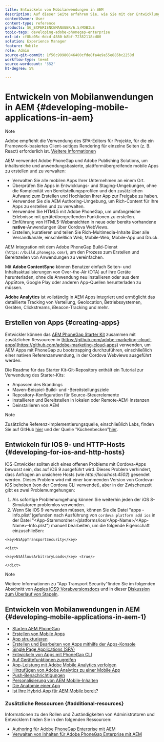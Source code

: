 ```yaml
---
title: Entwickeln von Mobilanwendungen in AEM
description: Auf dieser Seite erfahren Sie, wie Sie mit der Entwicklung von Mobile Apps in AEM mit Adobe PhoneGap Enterprise beginnen.
contentOwner: User
content-type: reference
products: SG_EXPERIENCEMANAGER/6.5/MOBILE
topic-tags: developing-adobe-phonegap-enterprise
exl-id: cf8ba05c-6dcd-4880-b8bf-72382118cd80
solution: Experience Manager
feature: Mobile
role: Admin
source-git-commit: 1f56c99980846400cfde8fa4e9a55e885bc2258d
workflow-type: tm+mt
source-wordcount: '552'
ht-degree: 5%

---
```


# Entwickeln von Mobilanwendungen in AEM {#developing-mobile-applications-in-aem}

>[!NOTE]
>
>Adobe empfiehlt die Verwendung des SPA-Editors für Projekte, für die ein Framework-basiertes Client-seitiges Rendering für einzelne Seiten (z. B. React) erforderlich ist. [Weitere Informationen](/help/sites-developing/spa-overview.md)

AEM verwendet Adobe PhoneGap und Adobe Publishing Solutions, um inhaltsreiche und anwendungsbasierte, plattformübergreifende mobile Apps zu erstellen und zu verwalten:

* Verwalten Sie alle mobilen Apps Ihrer Unternehmen an einem Ort.
* Überprüfen Sie Apps in Entwicklungs- und Staging-Umgebungen, ohne die Komplexität von Bereitstellungsprofilen und den zusätzlichen Aufwand zum Erstellen und Hochladen Ihrer App zur Freigabe zu haben.
* Verwenden Sie die AEM Authoring-Umgebung, um Rich-Content für Ihre Apps zu erstellen und zu verwalten.
* Verwenden Sie HTML5 mit Adobe PhoneGap, um umfangreiche Erlebnisse mit geräteübergreifenden Funktionen zu erstellen.
* Einführung von HTML5-Webansichten in neue oder bereits vorhandene **native**-Anwendungen über Cordova WebViews.
* Erstellen, kuratieren und teilen Sie Rich-Multimedia-Inhalte über alle Versandkanäle, einschließlich Web, Mobile-Web, Mobile-App und Druck.

AEM Integration mit dem Adobe PhoneGap Build-Dienst (`https://build.phonegap.com/`), um den Prozess zum Erstellen und Bereitstellen von Anwendungen zu vereinfachen.

Mit **Adobe ContentSync** können Benutzer einfach Seiten- und Inhaltsaktualisierungen von Over-the-Air (OTA) auf ihre Geräte herunterladen, ohne die Anwendung neu installieren oder aus dem AppStore, Google Play oder anderen App-Quellen herunterladen zu müssen.

**Adobe Analytics** ist vollständig in AEM Apps integriert und ermöglicht das detaillierte Tracking von Verteilung, Geolocation, Betriebssystemen, Geräten, Clickstreams, iBeacon-Tracking und mehr.

## Erstellen von Apps {#creating-apps}

Entwickler können das [AEM PhoneGap Starter Kit](https://github.com/Adobe-Marketing-Cloud/aem-phonegap-starter-kit) zusammen mit zusätzlichen Ressourcen in [https://github.com/adobe-marketing-cloud-apps](https://github.com/adobe-marketing-cloud-apps) verwenden, um AEM Apps mit PhoneGap zu bootstrapping durchzuführen, einschließlich einer nativen Referenzanwendung, in der Cordova Webviews ausgeführt werden.

Die Readme für das Starter Kit-Git-Repository enthält ein Tutorial zur Verwendung des Starter-Kits:

* Anpassen des Brandings
* Maven-Beispiel-Build- und -Bereitstellungsziele
* Repository-Konfiguration für Source-Steuerelemente
* Installieren und Bereitstellen in lokalen oder Remote-AEM-Instanzen
* Deinstallieren von AEM

>[!NOTE]
>
>Zusätzliche Referenz-Implementierungsquelle, einschließlich Labs, finden Sie auf GitHub [hier](https://github.com/adobe-marketing-cloud-apps) und der Quelle &quot;Küchenbecken&quot;[hier](https://github.com/blefebvre/aem-phonegap-kitchen-sink).

## Entwickeln für IOS 9- und HTTP-Hosts {#developing-for-ios-and-http-hosts}

IOS-Entwickler sollten sich eines offenen Problems mit Cordova-Apps bewusst sein, das auf iOS 9 ausgeführt wird. Dieses Problem verhindert, dass Anfragen an unsichere Hosts (wie *http://localhost:4502*) gesendet werden. Dieses Problem wird mit einer kommenden Version von Cordova-iOS behoben (von der Cordova CLI verwendet), aber in der Zwischenzeit gibt es zwei Problemumgehungen:

1. Als sofortige Problemumgehung können Sie weiterhin jeden der iOS 8-Simulatoren problemlos verwenden.
1. Wenn Sie iOS 9 verwenden müssen, können Sie die Datei &quot;apps -Info.plist&quot;(gefunden nach Ausführung von `cordova platform add ios` in der Datei &quot;&lt;App-Stammordner>/platforms/ios/&lt;App-Name>/&lt;App-Name>-Info.plist&quot;) manuell bearbeiten, um die folgende Eigenschaft einzuschließen:

```
<key>NSAppTransportSecurity</key>

<dict>

<key>NSAllowsArbitraryLoads</key> <true/>

</dict>
```

>[!NOTE]
>
>Weitere Informationen zu &quot;App Transport Security&quot;finden Sie im folgenden Abschnitt von [Apples iOS9-Vorabversionsdocs](https://developer.apple.com/library/prerelease/ios/releasenotes/General/WhatsNewIniOS/Articles/iOS9.html#//apple_ref/doc/uid/TP40016198-SW14) und in dieser [Diskussion zum Überlauf von Stapeln](https://stackoverflow.com/questions/30751053/ios9-ats-what-about-html5-based-apps/).

## Entwickeln von Mobilanwendungen in AEM {#developing-mobile-applications-in-aem-1}

* [Starten AEM PhoneGap](/help/mobile/starting-aem-phonegap-app.md)
* [Erstellen von Mobile Apps](/help/mobile/building-app-mobile-phonegap.md)
* [App strukturieren](/help/mobile/phonegap-structure-an-app.md)
* [Erstellen und Bearbeiten von Apps mithilfe der Apps-Konsole](/help/mobile/phonegap-apps-console.md)
* [Single Page Applications (SPA)](/help/mobile/phonegap-single-page-applications.md)
* [Entwickeln von Apps mit PhoneGap CLI](/help/mobile/phonegap-apps-pg-cli.md)
* [Auf Gerätefunktionen zugreifen](/help/mobile/phonegap-access-device-features.md)
* [App-Leistung mit Adobe Mobile Analytics verfolgen](/help/mobile/phonegap-intro-to-app-analytics.md)
* [Hinzufügen von Adobe Analytics zu einer Mobile App](/help/mobile/phonegap-add-analytics-to-apps.md)
* [Push-Benachrichtigungen](/help/mobile/phonegap-push-notifications.md)
* [Personalisierung von AEM Mobile-Inhalten](/help/mobile/phonegap-aem-mobile-content-personalization.md)
* [Die Anatomie einer App](/help/mobile/phonegap-apps-arch.md)
* [Ist Ihre Hybrid-App für AEM Mobile bereit?](/help/mobile/phonegap-adding-content-to-imported-app.md)

### Zusätzliche Ressourcen {#additional-resources}

Informationen zu den Rollen und Zuständigkeiten von Administratoren und Entwicklern finden Sie in den folgenden Ressourcen:

* [Authoring für Adobe PhoneGap Enterprise mit AEM](/help/mobile/phonegap.md)
* [Verwalten von Inhalten für Adobe PhoneGap Enterprise mit AEM](/help/mobile/administer-phonegap.md)
